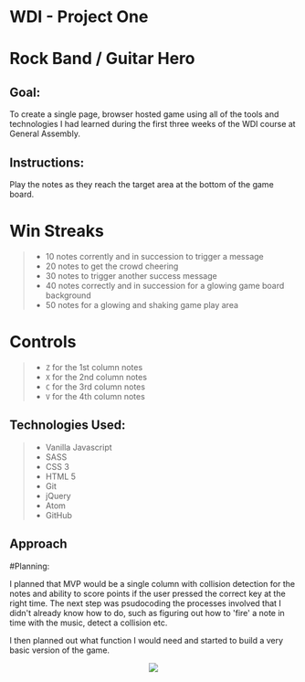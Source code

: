 # WDI - Project One 
# Rock Band / Guitar Hero

## Goal:

To create a single page, browser hosted game using all of the tools and technologies I had learned during the first three weeks of the WDI course at General Assembly. 

## Instructions:

Play the notes as they reach the target area at the bottom of the game board.

# Win Streaks

> - 10 notes corrently and in succession to trigger a message
> - 20 notes to get the crowd cheering
> - 30 notes to trigger another success message
> - 40 notes correctly and in succession for a glowing game board background
> - 50 notes for a glowing and shaking game play area

# Controls 

> - `Z` for the 1st column notes
> - `X` for the 2nd column notes
> - `C` for the 3rd column notes
> - `V` for the 4th column notes

## Technologies Used:

> - Vanilla Javascript
> - SASS
> - CSS 3
> - HTML 5
> - Git
> - jQuery
> - Atom
> - GitHub

## Approach

#Planning:

I planned that MVP would be a single column with collision detection for the notes and ability to score points if the user pressed the correct key at the right time. The next step was psudocoding the processes involved that I didn't already know how to do, such as figuring out how to 'fire' a note in time with the music, detect a collision etc. 

I then planned out what function I would need and started to build a very basic version of the game. 

<p align="center"><img src="https://imgur.com/a/bUCHfdw"></p>

